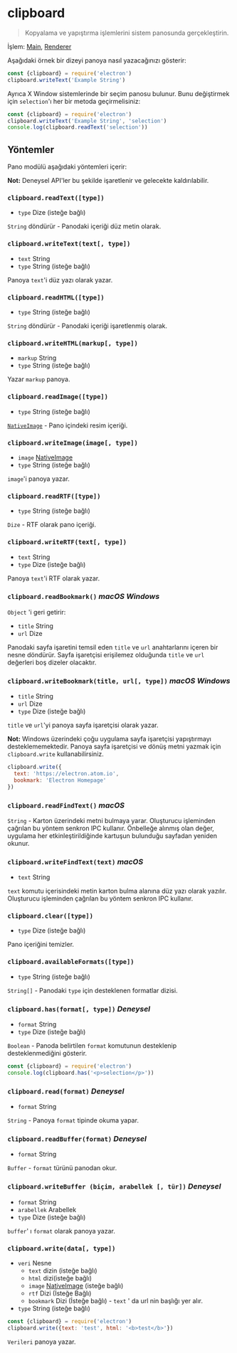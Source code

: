 # clipboard

> Kopyalama ve yapıştırma işlemlerini sistem panosunda gerçekleştirin.

İşlem: [Main](../glossary.md#main-process), [Renderer](../glossary.md#renderer-process)

Aşağıdaki örnek bir dizeyi panoya nasıl yazacağınızı gösterir:

```javascript
const {clipboard} = require('electron')
clipboard.writeText('Example String')
```

Ayrıca X Window sistemlerinde bir seçim panosu bulunur. Bunu değiştirmek için `selection`'ı her bir metoda geçirmelisiniz:

```javascript
const {clipboard} = require('electron')
clipboard.writeText('Example String', 'selection')
console.log(clipboard.readText('selection'))
```

## Yöntemler

Pano modülü aşağıdaki yöntemleri içerir:

**Not:** Deneysel API'ler bu şekilde işaretlenir ve gelecekte kaldırılabilir.

### `clipboard.readText([type])`

* `type` Dize (isteğe bağlı)

`String` döndürür - Panodaki içeriği düz metin olarak.

### `clipboard.writeText(text[, type])`

* `text` String
* `type` String (isteğe bağlı)

Panoya `text`'i düz yazı olarak yazar.

### `clipboard.readHTML([type])`

* `type` String (isteğe bağlı)

`String` döndürür - Panodaki içeriği işaretlenmiş olarak.

### `clipboard.writeHTML(markup[, type])`

* `markup` String
* `type` String (isteğe bağlı)

Yazar `markup` panoya.

### `clipboard.readImage([type])`

* `type` String (isteğe bağlı)

[`NativeImage`](native-image.md) - Pano içindeki resim içeriği.

### `clipboard.writeImage(image[, type])`

* `image` [NativeImage](native-image.md)
* `type` String (isteğe bağlı)

`image`'i panoya yazar.

### `clipboard.readRTF([type])`

* `type` String (isteğe bağlı)

`Dize` - RTF olarak pano içeriği.

### `clipboard.writeRTF(text[, type])`

* `text` String
* `type` Dize (isteğe bağlı)

Panoya `text`'i RTF olarak yazar.

### `clipboard.readBookmark()` *macOS* *Windows*

`Object` 'i geri getirir:

* `title` String
* `url` Dize

Panodaki sayfa işaretini temsil eden `title` ve `url` anahtarlarını içeren bir nesne döndürür. Sayfa işaretçisi erişilemez olduğunda `title` ve `url` değerleri boş dizeler olacaktır.

### `clipboard.writeBookmark(title, url[, type])` *macOS* *Windows*

* `title` String
* `url` Dize
* `type` Dize (isteğe bağlı)

`title` ve `url`'yi panoya sayfa işaretçisi olarak yazar.

**Not:** Windows üzerindeki çoğu uygulama sayfa işaretçisi yapıştırmayı desteklememektedir. Panoya sayfa işaretçisi ve dönüş metni yazmak için `clipboard.write` kullanabilirsiniz.

```js
clipboard.write({
  text: 'https://electron.atom.io',
  bookmark: 'Electron Homepage'
})
```

### `clipboard.readFindText()` *macOS*

`String` - Karton üzerindeki metni bulmaya yarar. Oluşturucu işleminden çağrılan bu yöntem senkron IPC kullanır. Önbelleğe alınmış olan değer, uygulama her etkinleştirildiğinde kartuşun bulunduğu sayfadan yeniden okunur.

### `clipboard.writeFindText(text)` *macOS*

* `text` String

`text` komutu içerisindeki metin karton bulma alanına düz yazı olarak yazılır. Oluşturucu işleminden çağrılan bu yöntem senkron IPC kullanır.

### `clipboard.clear([type])`

* `type` Dize (isteğe bağlı)

Pano içeriğini temizler.

### `clipboard.availableFormats([type])`

* `type` String (isteğe bağlı)

`String[]` - Panodaki `type` için desteklenen formatlar dizisi.

### `clipboard.has(format[, type])` *Deneysel*

* `format` String
* `type` Dize (isteğe bağlı)

`Boolean` - Panoda belirtilen `format` komutunun desteklenip desteklenmediğini gösterir.

```javascript
const {clipboard} = require('electron')
console.log(clipboard.has('<p>selection</p>'))
```

### `clipboard.read(format)` *Deneysel*

* `format` String

`String` - Panoya `format` tipinde okuma yapar.

### `clipboard.readBuffer(format)` *Deneysel*

* `format` String

`Buffer` - `format` türünü panodan okur.

### `clipboard.writeBuffer (biçim, arabellek [, tür])` *Deneysel*

* `format` String
* `arabellek` Arabellek
* `type` Dize (isteğe bağlı)

`buffer`' ı `format` olarak panoya yazar.

### `clipboard.write(data[, type])`

* `veri` Nesne 
  * `text` dizin (isteğe bağlı)
  * `html` dizi(isteğe bağlı)
  * `image` [NativeImage](native-image.md) (isteğe bağlı)
  * `rtf` Dizi (İsteğe Bağlı)
  * `bookmark` Dizi (İsteğe bağlı) - `text` ' da url nin başlığı yer alır.
* `type` String (isteğe bağlı)

```javascript
const {clipboard} = require('electron')
clipboard.write({text: 'test', html: '<b>test</b>'})
```

`Verileri` panoya yazar.